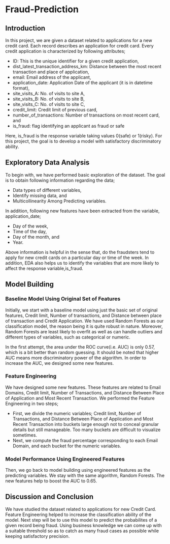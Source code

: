 # Fraud-Prediction

## Introduction
In this project, we are given a dataset related to applications for a new credit card. Each record describes an application for credit card. Every credit application is characterized by following attributes;

* ID: This is the unique identifier for a given credit application,
* dist_latest_transaction_address_km: Distance between the most recent transaction and place of application,
* email: Email address of the applicant,
* application_date: Application Date of the applicant (it is in datetime format),
* site_visits_A: No. of visits to site A,
* site_visits_B: No. of visits to site B,
* site_visits_C: No. of visits to site C,
* credit_limit: Credit limit of previous card,
* number_of_transactions: Number of transactions on most recent card, and 
* is_fraud: flag identifying an applicant as fraud or safe

Here, is_fraud is the response variable taking values 0(safe) or 1(risky). For this project, the goal is to develop a model with satisfactory discriminatory ability.

## Exploratory Data Analysis
To begin with, we have performed basic exploration of the dataset. The goal is to obtain following information regarding the data;
* Data types of different variables,
* Identify missing data, and 
* Multicollinearity Among Predicting variables.

In addition, following new features have been extracted from the variable, application_date;
* Day of the week,
* Time of the day,
* Day of the month, and
* Year.

Above information is helpful in the sense that, do the fraudsters tend to apply for new credit cards on a particular day or time of the week. In addition, EDA also helps us to identify the variables that are more likely to affect the response variable,is_fraud.   

## Model Building

### Baseline Model Using Original Set of Features
Initially, we start with a baseline model using just the basic set of original features, Credit limit, Number of transactions, and Distance between place of transaction and Credit Application. We have used Random Forests as our classification model, the reason being it is quite robust in nature. Moreover, Random Forests are least likely to overfit as well as can handle outliers and different types of variables, such as categorical or numeric. 

In the first attempt, the area under the ROC curve(i.e. AUC) is only 0.57, which is a bit better than random guessing. It should be noted that higher AUC means more discriminatory power of the algorithm. In order to increase the AUC, we designed some new features.

### Feature Engineering
We have designed some new features. These features are related to Email Domains, Credit limit, Number of Transactions, and Distance Between Place of Application and Most Recent Transaction. We performed the Feature Engineering in two steps;

* First, we divide the numeric variables;  Credit limit, Number of Transactions, and Distance Between Place of Application and Most Recent Transaction into buckets large enough not to conceal granular details but still manageable. Too many buckets are difficult to visualize sometimes. 
* Next, we compute the fraud percentage corresponding to each Email Domain, and each bucket for the numeric variables.

### Model Performance Using Engineered Features
Then, we go back to model building using engineered features as the predicting variables. We stay with the same algorithm,  Random Forests. The new features help to boost the AUC to 0.65.   

## Discussion and Conclusion
We have studied the dataset related to applications for new Credit Card. Feature Engineering helped to increase the classification ability of the model. Next step will be to use this model to predict the probabilites of a given record being fraud.  Using business knowledge we can come up with a suitable threshold so as to catch as many fraud cases as possible while keeping satisfactory precision.  
